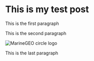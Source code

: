 # This is my test post

This is the first paragraph

This is the second paragraph

![MarineGEO circle logo](/assets/img/MarineGEO_logo.png "MarineGEO logo")

This is the last paragraph